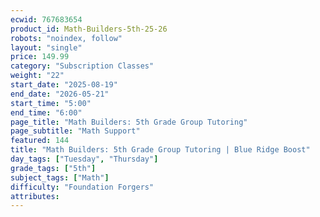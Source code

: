 ```yaml
---
ecwid: 767683654
product_id: Math-Builders-5th-25-26
robots: "noindex, follow"
layout: "single"
price: 149.99
category: "Subscription Classes"
weight: "22"
start_date: "2025-08-19"
end_date: "2026-05-21"
start_time: "5:00"
end_time: "6:00"
page_title: "Math Builders: 5th Grade Group Tutoring"
page_subtitle: "Math Support"
featured: 144
title: "Math Builders: 5th Grade Group Tutoring | Blue Ridge Boost"
day_tags: ["Tuesday", "Thursday"]
grade_tags: ["5th"]
subject_tags: ["Math"]
difficulty: "Foundation Forgers"
attributes:
---
```

